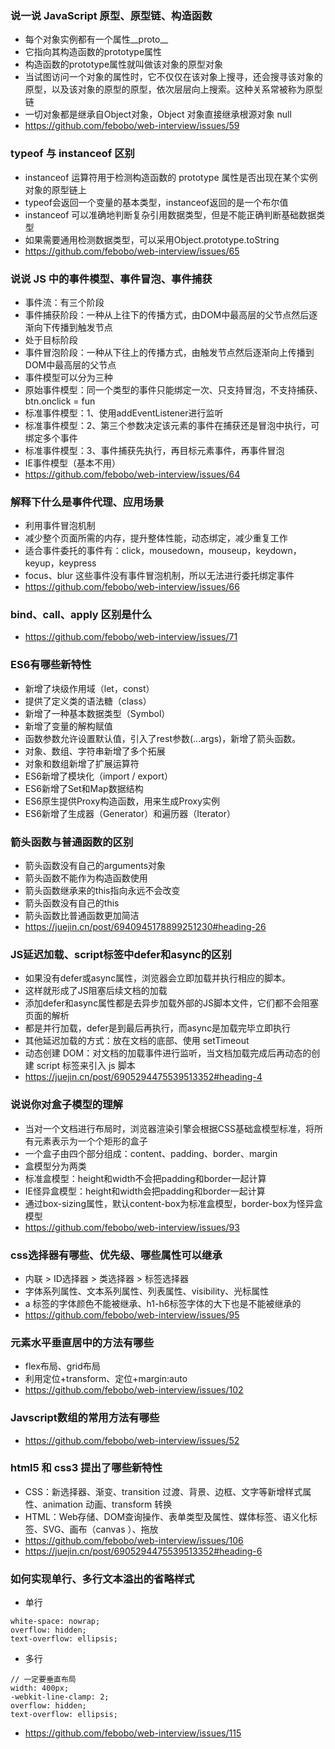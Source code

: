 ### 说一说 JavaScript 原型、原型链、构造函数
- 每个对象实例都有一个属性__proto__
- 它指向其构造函数的prototype属性
- 构造函数的prototype属性就叫做该对象的原型对象
- 当试图访问一个对象的属性时，它不仅仅在该对象上搜寻，还会搜寻该对象的原型，以及该对象的原型的原型，依次层层向上搜索。这种关系常被称为原型链
- 一切对象都是继承自Object对象，Object 对象直接继承根源对象 null
- https://github.com/febobo/web-interview/issues/59


### typeof 与 instanceof 区别
- instanceof 运算符用于检测构造函数的 prototype 属性是否出现在某个实例对象的原型链上
- typeof会返回一个变量的基本类型，instanceof返回的是一个布尔值
- instanceof 可以准确地判断复杂引用数据类型，但是不能正确判断基础数据类型
- 如果需要通用检测数据类型，可以采用Object.prototype.toString
- https://github.com/febobo/web-interview/issues/65


### 说说 JS 中的事件模型、事件冒泡、事件捕获
- 事件流：有三个阶段
- 事件捕获阶段：一种从上往下的传播方式，由DOM中最高层的父节点然后逐渐向下传播到触发节点
- 处于目标阶段
- 事件冒泡阶段：一种从下往上的传播方式，由触发节点然后逐渐向上传播到DOM中最高层的父节点
- 事件模型可以分为三种
- 原始事件模型：同一个类型的事件只能绑定一次、只支持冒泡，不支持捕获、btn.onclick = fun
- 标准事件模型：1、使用addEventListener进行监听
- 标准事件模型：2、第三个参数决定该元素的事件在捕获还是冒泡中执行，可绑定多个事件
- 标准事件模型：3、事件捕获先执行，再目标元素事件，再事件冒泡
- IE事件模型（基本不用）
- https://github.com/febobo/web-interview/issues/64


### 解释下什么是事件代理、应用场景
- 利用事件冒泡机制
- 减少整个页面所需的内存，提升整体性能，动态绑定，减少重复工作
- 适合事件委托的事件有：click，mousedown，mouseup，keydown，keyup，keypress
- focus、blur 这些事件没有事件冒泡机制，所以无法进行委托绑定事件
- https://github.com/febobo/web-interview/issues/66


### bind、call、apply 区别是什么
- https://github.com/febobo/web-interview/issues/71


### ES6有哪些新特性
- 新增了块级作用域（let，const）
- 提供了定义类的语法糖（class）
- 新增了一种基本数据类型（Symbol）
- 新增了变量的解构赋值
- 函数参数允许设置默认值，引入了rest参数(...args)，新增了箭头函数。
- 对象、数组、字符串新增了多个拓展
- 对象和数组新增了扩展运算符
- ES6新增了模块化（import / export）
- ES6新增了Set和Map数据结构
- ES6原生提供Proxy构造函数，用来生成Proxy实例
- ES6新增了生成器（Generator）和遍历器（Iterator）


### 箭头函数与普通函数的区别
- 箭头函数没有自己的arguments对象
- 箭头函数不能作为构造函数使用
- 箭头函数继承来的this指向永远不会改变
- 箭头函数没有自己的this
- 箭头函数比普通函数更加简洁
- https://juejin.cn/post/6940945178899251230#heading-26


### JS延迟加载、script标签中defer和async的区别
- 如果没有defer或async属性，浏览器会立即加载并执行相应的脚本。
- 这样就形成了JS阻塞后续文档的加载
- 添加defer和async属性都是去异步加载外部的JS脚本文件，它们都不会阻塞页面的解析
- 都是并行加载，defer是到最后再执行，而async是加载完毕立即执行
- 其他延迟加载的方式：放在文档的底部、使用 setTimeout
- 动态创建 DOM：对文档的加载事件进行监听，当文档加载完成后再动态的创建 script 标签来引入 js 脚本
- https://juejin.cn/post/6905294475539513352#heading-4


### 说说你对盒子模型的理解
- 当对一个文档进行布局时，浏览器渲染引擎会根据CSS基础盒模型标准，将所有元素表示为一个个矩形的盒子
- 一个盒子由四个部分组成：content、padding、border、margin
- 盒模型分为两类
- 标准盒模型：height和width不会把padding和border一起计算
- IE怪异盒模型：height和width会把padding和border一起计算
- 通过box-sizing属性，默认content-box为标准盒模型，border-box为怪异盒模型
- https://github.com/febobo/web-interview/issues/93


### css选择器有哪些、优先级、哪些属性可以继承
- 内联 > ID选择器 > 类选择器 > 标签选择器
- 字体系列属性、文本系列属性、列表属性、visibility、光标属性
- a 标签的字体颜色不能被继承、h1-h6标签字体的大下也是不能被继承的
- https://github.com/febobo/web-interview/issues/95


### 元素水平垂直居中的方法有哪些
- flex布局、grid布局
- 利用定位+transform、定位+margin:auto
- https://github.com/febobo/web-interview/issues/102


### Javscript数组的常用方法有哪些
- https://github.com/febobo/web-interview/issues/52


### html5 和 css3 提出了哪些新特性
- CSS：新选择器、渐变、transition 过渡、背景、边框、文字等新增样式属性、animation 动画、transform 转换
- HTML：Web存储、DOM查询操作、表单类型及属性、媒体标签、语义化标签、SVG、画布（canvas ）、拖放
- https://github.com/febobo/web-interview/issues/106
- https://juejin.cn/post/6905294475539513352#heading-6


### 如何实现单行、多行文本溢出的省略样式
- 单行
```less
white-space: nowrap;
overflow: hidden;
text-overflow: ellipsis;
```
- 多行
```less
// 一定要垂直布局
width: 400px;
-webkit-line-clamp: 2;
overflow: hidden;
text-overflow: ellipsis;
```
- https://github.com/febobo/web-interview/issues/115

